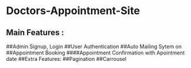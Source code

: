 # Doctors-Appointment-Site
## Main Features :
##Admin Signup, Login
##User Authentication
##Auto Mailing Sytem on
##Appointment Booking
####Appointment Confirmation with Apointment date
##Extra Features:
##Pagination
##Carrousel
